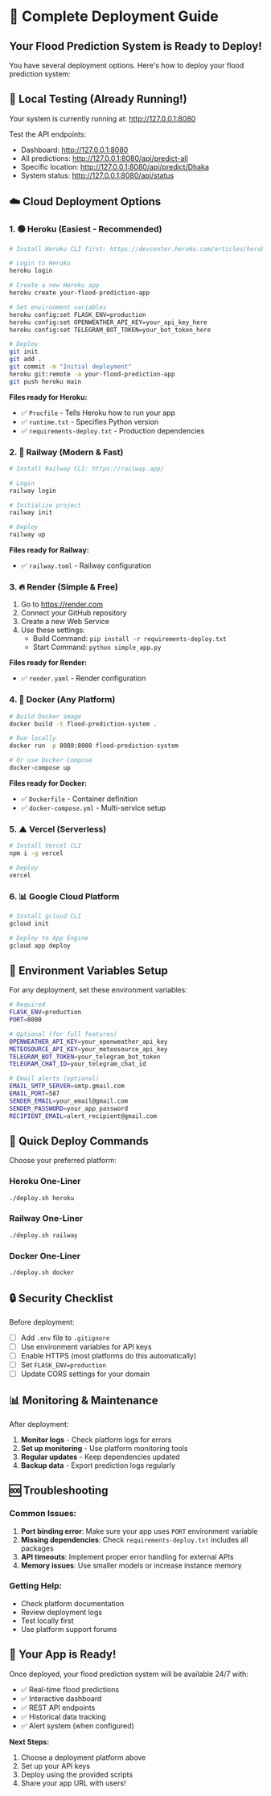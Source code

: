 # 🚀 Complete Deployment Guide

## Your Flood Prediction System is Ready to Deploy!

You have several deployment options. Here's how to deploy your flood prediction system:

## 📱 Local Testing (Already Running!)

Your system is currently running at: http://127.0.0.1:8080

Test the API endpoints:
- Dashboard: http://127.0.0.1:8080
- All predictions: http://127.0.0.1:8080/api/predict-all
- Specific location: http://127.0.0.1:8080/api/predict/Dhaka
- System status: http://127.0.0.1:8080/api/status

## ☁️ Cloud Deployment Options

### 1. 🟢 Heroku (Easiest - Recommended)

```bash
# Install Heroku CLI first: https://devcenter.heroku.com/articles/heroku-cli

# Login to Heroku
heroku login

# Create a new Heroku app
heroku create your-flood-prediction-app

# Set environment variables
heroku config:set FLASK_ENV=production
heroku config:set OPENWEATHER_API_KEY=your_api_key_here
heroku config:set TELEGRAM_BOT_TOKEN=your_bot_token_here

# Deploy
git init
git add .
git commit -m "Initial deployment"
heroku git:remote -a your-flood-prediction-app
git push heroku main
```

**Files ready for Heroku:**
- ✅ `Procfile` - Tells Heroku how to run your app
- ✅ `runtime.txt` - Specifies Python version
- ✅ `requirements-deploy.txt` - Production dependencies

### 2. 🚄 Railway (Modern & Fast)

```bash
# Install Railway CLI: https://railway.app/

# Login
railway login

# Initialize project
railway init

# Deploy
railway up
```

**Files ready for Railway:**
- ✅ `railway.toml` - Railway configuration

### 3. 🔥 Render (Simple & Free)

1. Go to https://render.com
2. Connect your GitHub repository
3. Create a new Web Service
4. Use these settings:
   - Build Command: `pip install -r requirements-deploy.txt`
   - Start Command: `python simple_app.py`

**Files ready for Render:**
- ✅ `render.yaml` - Render configuration

### 4. 🐳 Docker (Any Platform)

```bash
# Build Docker image
docker build -t flood-prediction-system .

# Run locally
docker run -p 8080:8080 flood-prediction-system

# Or use Docker Compose
docker-compose up
```

**Files ready for Docker:**
- ✅ `Dockerfile` - Container definition
- ✅ `docker-compose.yml` - Multi-service setup

### 5. ▲ Vercel (Serverless)

```bash
# Install Vercel CLI
npm i -g vercel

# Deploy
vercel
```

### 6. 📊 Google Cloud Platform

```bash
# Install gcloud CLI
gcloud init

# Deploy to App Engine
gcloud app deploy
```

## 🔧 Environment Variables Setup

For any deployment, set these environment variables:

```bash
# Required
FLASK_ENV=production
PORT=8080

# Optional (for full features)
OPENWEATHER_API_KEY=your_openweather_api_key
METEOSOURCE_API_KEY=your_meteosource_api_key
TELEGRAM_BOT_TOKEN=your_telegram_bot_token
TELEGRAM_CHAT_ID=your_telegram_chat_id

# Email alerts (optional)
EMAIL_SMTP_SERVER=smtp.gmail.com
EMAIL_PORT=587
SENDER_EMAIL=your_email@gmail.com
SENDER_PASSWORD=your_app_password
RECIPIENT_EMAIL=alert_recipient@gmail.com
```

## 🎯 Quick Deploy Commands

Choose your preferred platform:

### Heroku One-Liner
```bash
./deploy.sh heroku
```

### Railway One-Liner
```bash
./deploy.sh railway
```

### Docker One-Liner
```bash
./deploy.sh docker
```

## 🔒 Security Checklist

Before deployment:
- [ ] Add `.env` file to `.gitignore`
- [ ] Use environment variables for API keys
- [ ] Enable HTTPS (most platforms do this automatically)
- [ ] Set `FLASK_ENV=production`
- [ ] Update CORS settings for your domain

## 📊 Monitoring & Maintenance

After deployment:
1. **Monitor logs** - Check platform logs for errors
2. **Set up monitoring** - Use platform monitoring tools
3. **Regular updates** - Keep dependencies updated
4. **Backup data** - Export prediction logs regularly

## 🆘 Troubleshooting

### Common Issues:

1. **Port binding error**: Make sure your app uses `PORT` environment variable
2. **Missing dependencies**: Check `requirements-deploy.txt` includes all packages
3. **API timeouts**: Implement proper error handling for external APIs
4. **Memory issues**: Use smaller models or increase instance memory

### Getting Help:
- Check platform documentation
- Review deployment logs
- Test locally first
- Use platform support forums

## 🎉 Your App is Ready!

Once deployed, your flood prediction system will be available 24/7 with:
- ✅ Real-time flood predictions
- ✅ Interactive dashboard
- ✅ REST API endpoints
- ✅ Historical data tracking
- ✅ Alert system (when configured)

**Next Steps:**
1. Choose a deployment platform above
2. Set up your API keys
3. Deploy using the provided scripts
4. Share your app URL with users!
